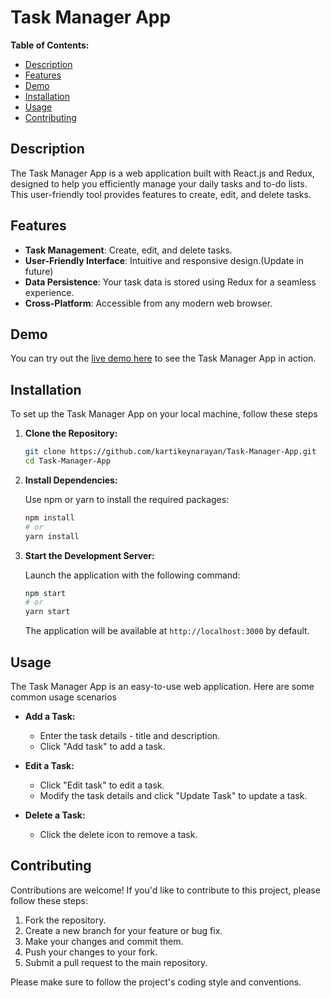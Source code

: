 # Task Manager App

**Table of Contents:**
- [Description](#description)
- [Features](#features)
- [Demo](#demo)
- [Installation](#installation)
- [Usage](#usage)
- [Contributing](#contributing)

## Description

The Task Manager App is a web application built with React.js and Redux, designed to help you efficiently manage your daily tasks and to-do lists. This user-friendly tool provides features to create, edit, and delete tasks.

## Features

- **Task Management**: Create, edit, and delete tasks.
- **User-Friendly Interface**: Intuitive and responsive design.(Update in future)
- **Data Persistence**: Your task data is stored using Redux for a seamless experience.
- **Cross-Platform**: Accessible from any modern web browser.

## Demo

You can try out the [live demo here](https://simple-task-manager-app.vercel.app/) to see the Task Manager App in action.

## Installation

To set up the Task Manager App on your local machine, follow these steps

1. **Clone the Repository:**

   ```bash
   git clone https://github.com/kartikeynarayan/Task-Manager-App.git
   cd Task-Manager-App
   ```

2. **Install Dependencies:**

   Use npm or yarn to install the required packages:

   ```bash
   npm install
   # or
   yarn install
   ```

3. **Start the Development Server:**

   Launch the application with the following command:

   ```bash
   npm start
   # or
   yarn start
   ```

   The application will be available at `http://localhost:3000` by default.

## Usage

The Task Manager App is an easy-to-use web application. Here are some common usage scenarios

- **Add a Task:**

  - Enter the task details - title and description.
  - Click "Add task" to add a task.

- **Edit a Task:**

  - Click "Edit task" to edit a task.
  - Modify the task details and click "Update Task" to update a task.

- **Delete a Task:**

  - Click the delete icon to remove a task.

## Contributing

Contributions are welcome! If you'd like to contribute to this project, please follow these steps:

1. Fork the repository.
2. Create a new branch for your feature or bug fix.
3. Make your changes and commit them.
4. Push your changes to your fork.
5. Submit a pull request to the main repository.

Please make sure to follow the project's coding style and conventions.